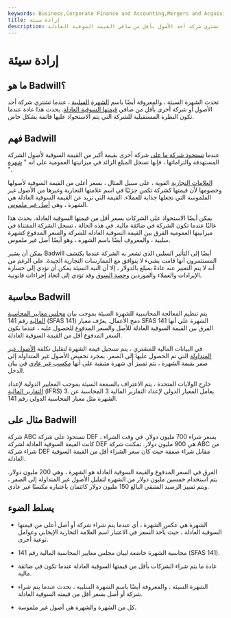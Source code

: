 ```yaml
---
keywords: Business,Corporate Finance and Accounting,Mergers and Acquisitions,M&amp;amp;A
title: إرادة سيئة
description: تحدث الشهرة السيئة ، والمعروفة أيضًا باسم الشهرة السلبية ، عندما تشتري شركة أحد الأصول بأقل من صافي القيمة السوقية العادلة.
---
```


# إرادة سيئة
## ما هو Badwill؟

تحدث الشهرة السيئة ، والمعروفة أيضًا باسم [الشهرة](/negativegoodwill) [السلبية](/negativegoodwill) ، عندما تشتري شركة أحد الأصول أو شركة أخرى بأقل من صافي [قيمتها السوقية العادلة](/fairmarketvalue). يحدث هذا عادة عندما تكون النظرة المستقبلية للشركة التي يتم الاستحواذ عليها قاتمة بشكل خاص.

## فهم Badwill

عندما [تستحوذ شركة ما على](/acquisition) شركة أخرى بقيمة أكبر من القيمة السوقية لأصول الشركة المستهدفة والتزاماتها ، فإنها تسجل المبلغ الزائد في ميزانيتها العمومية على أنه " [شهرة](/goodwill) ".

[العلامات التجارية](/brand) القوية ، على سبيل المثال ، بسعر أعلى من القيمة السوقية لأصولها وخصومها لأن قيمتها كشركة تكمن جزئيًا في اسم علامتها التجارية وغيرها من الأصول غير الملموسة التي تجعلها جذابة للعملاء. القيمة التي تزيد عن القيمة السوقية العادلة هي الشهرة ، وهي [أصل غير ملموس](/intangibleasset).

يمكن أيضًا الاستحواذ على الشركات بسعر أقل من قيمتها السوقية العادلة. يحدث هذا غالبًا عندما تكون الشركة في ضائقة مالية. في هذه الحالة ، تسجل الشركة المقتناة في ميزانيتها العمومية الفرق بين القيمة السوقية العادلة للشركة والسعر المدفوع كشهرة سلبية ، والمعروف أيضًا باسم الشهرة ، وهو أيضًا أصل غير ملموس.

يمكن أن يشير Badwill أيضًا إلى التأثير السلبي الذي تشعر به الشركة عندما يكتشف المستثمرون أنها قامت بشيء لا يتوافق مع الممارسات التجارية الجيدة. على الرغم من أنه لا يتم التعبير عنه عادةً بمبلغ بالدولار ، إلا أن النية السيئة يمكن أن تؤدي إلى خسارة الإيرادات والعملاء والموردين [وحصة السوق](/marketshare) وقد تؤدي إلى اتخاذ إجراءات قانونية.

## محاسبة Badwill

يتم تنظيم المعالجة المحاسبية للشهرة السيئة بموجب بيان [مجلس معايير المحاسبة المالية](/fasb) رقم 141 (SFAS 141) دمج الأعمال. يعرّف معيار SFAS 141 الشهرة على أنها الفرق بين القيمة السوقية العادلة للأصل والسعر المدفوع للحصول عليه ، عندما يكون السعر المدفوع أقل من القيمة السوقية العادلة.

في البيانات المالية للمشتري ، يتم تسجيل قيمة الشهرة لتقليل تكلفة [الأصول غير المتداولة](/noncurrent-assets) التي تم الحصول عليها إلى الصفر. بمجرد تخفيض الأصول غير المتداولة إلى صفر بقيمة الشهرة ، يتم تمييز أي شهرة متبقية على أنها [مكسب غير عادي](/extraordinaryitem) في بيان الدخل.

خارج الولايات المتحدة ، يتم الاعتراف بالسمعة السيئة بموجب المعايير الدولية لإعداد [التقارير المالية](/ifrs) (IFRS) 3. يعامل المعيار الدولي لإعداد التقارير المالية 3 المحاسبة عن الشهرة مثل معيار المحاسبة الدولي رقم 141.

## مثال على Badwill

شركة ABC تستحوذ على شركة DEF بسعر شراء 700 مليون دولار. في وقت الشراء ، كانت القيمة السوقية العادلة لشركة DEF هي 900 مليون دولار. تمكنت شركة ABC من شراء شركة DEF مقابل شراء صفقة حيث كان سعر الشراء أقل من القيمة السوقية العادلة.

الفرق في السعر المدفوع والقيمة السوقية العادلة هو الشهرة ، وهي 200 مليون دولار. يتم استخدام خمسين مليون دولار من الشهرة لتقليل الأصول غير المتداولة إلى الصفر ، ويتم تمييز الرصيد المتبقي البالغ 150 مليون دولار كائتمان باعتباره مكسبًا غير عادي.

## يسلط الضوء

- الشهرة هي عكس الشهرة ، أي عندما يتم شراء شركة أو أصل أعلى من قيمتها السوقية العادلة ، حيث يأخذ السعر في الاعتبار اسم العلامة التجارية الإيجابي وعوامل نوعية أخرى.

- محاسبة الشهرة خاضعة لبيان مجلس معايير المحاسبة المالية رقم 141 (SFAS 141).

- عادة ما يتم شراء الشركات بأقل من قيمتها السوقية العادلة عندما تكون في ضائقة مالية.

- الشهرة السيئة ، والمعروفة أيضًا باسم الشهرة السلبية ، تحدث عندما يتم شراء شركة أو أصل بسعر أقل من قيمته السوقية العادلة.

- كل من الشهرة والشهرة هي أصول غير ملموسة.

